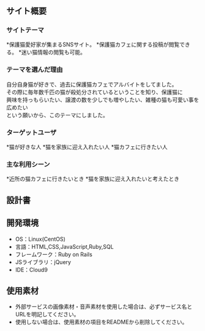 # <cats-app>

## サイト概要
### サイトテーマ
 *保護猫愛好家が集まるSNSサイト。
 *保護猫カフェに関する投稿が閲覧できる。
 *迷い猫情報の閲覧も可能。

### テーマを選んだ理由
 自分自身猫が好きで、過去に保護猫カフェでアルバイトをしてました。  
 その際に毎年数千匹の猫が殺処分されているということを知り、保護猫に  
興味を持っもらいたい、譲渡の数を少しでも増やしたい、雑種の猫も可愛い事を広めたい  
という願いから、このテーマにしました。

### ターゲットユーザ
 *猫が好きな人
 *猫を家族に迎え入れたい人
 *猫カフェに行きたい人

### 主な利用シーン
 *近所の猫カフェに行きたいとき
 *猫を家族に迎え入れたいと考えたとき

## 設計書

## 開発環境
- OS：Linux(CentOS)
- 言語：HTML,CSS,JavaScript,Ruby,SQL
- フレームワーク：Ruby on Rails
- JSライブラリ：jQuery
- IDE：Cloud9

## 使用素材
- 外部サービスの画像素材・音声素材を使用した場合は、必ずサービス名とURLを明記してください。
- 使用しない場合は、使用素材の項目をREADMEから削除してください。